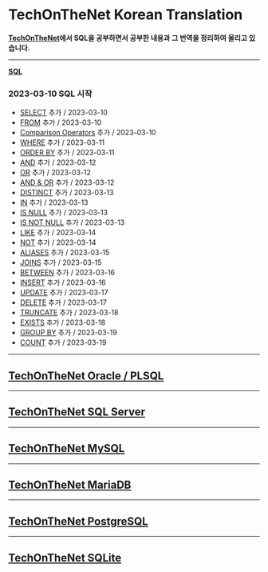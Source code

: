 # TechOnTheNet Korean Translation

**[TechOnTheNet](https://www.techonthenet.com/index.php)에서 SQL을 공부하면서 공부한 내용과 그 번역을 정리하여 올리고 있습니다.**

---
**[SQL](SQL)**

### 2023-03-10 SQL 시작
- [SELECT](SQL/SELECT.md) 추가 / 2023-03-10
- [FROM](SQL/FROM.md) 추가 / 2023-03-10
- [Comparison Operators](SQL/Comparison_Operators.md) 추가 / 2023-03-10
- [WHERE](SQL/WHERE.md) 추가 / 2023-03-11
- [ORDER BY](SQL/ORDER_BY.md) 추가 / 2023-03-11
- [AND](SQL/AND.md) 추가 / 2023-03-12
- [OR](SQL/OR.md) 추가 / 2023-03-12
- [AND & OR](SQL/AND_OR.md) 추가 / 2023-03-12
- [DISTINCT](SQL/DISTINCT.md) 추가 / 2023-03-13
- [IN](SQL/IN.md) 추가 / 2023-03-13
- [IS NULL](SQL/IS_NULL.md) 추가 / 2023-03-13
- [IS NOT NULL](SQL/IS_NOT_NULL.md) 추가 / 2023-03-13
- [LIKE](SQL/LIKE.md) 추가 / 2023-03-14
- [NOT](SQL/NOT.md) 추가 / 2023-03-14
- [ALIASES](SQL/ALIASES.md) 추가 / 2023-03-15
- [JOINS](SQL/JOINS.md) 추가 / 2023-03-15
- [BETWEEN](SQL/BETWEEN.md) 추가 / 2023-03-16
- [INSERT](SQL/INSERT.md) 추가 / 2023-03-16
- [UPDATE](SQL/UPDATE.md) 추가 / 2023-03-17
- [DELETE](SQL/DELETE.md) 추가 / 2023-03-17
- [TRUNCATE](SQL/TRUNCATE.md) 추가 / 2023-03-18
- [EXISTS](SQL/EXISTS.md) 추가 / 2023-03-18
- [GROUP BY](SQL/GROUP_BY.md) 추가 / 2023-03-19
- [COUNT](SQL/COUNT.md) 추가 / 2023-03-19

---
## [TechOnTheNet Oracle / PLSQL](https://www.techonthenet.com/oracle/index.php)

---
## [TechOnTheNet SQL Server](https://www.techonthenet.com/sql_server/index.php)

---
## [TechOnTheNet MySQL](https://www.techonthenet.com/mysql/index.php)

---
## [TechOnTheNet MariaDB](https://www.techonthenet.com/mariadb/index.php)

---
## [TechOnTheNet PostgreSQL](https://www.techonthenet.com/postgresql/index.php)

---
## [TechOnTheNet SQLite](https://www.techonthenet.com/sqlite/index.php)